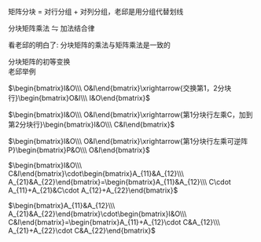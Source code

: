 矩阵分块 $=$ 对行分组 $+$ 对列分组，老邱是用分组代替划线  
  
分块矩阵乘法 $\leftrightharpoons$ 加法结合律  
  
看老邱的明白了: 分块矩阵的乘法与矩阵乘法是一致的  
  
分块矩阵的初等变换  
老邱举例  
  
 $\begin{bmatrix}I&O\\\ O&I\end{bmatrix}\xrightarrow{交换第1，2分块行}\begin{bmatrix}O&I\\\ I&O\end{bmatrix}$   
  
 $\begin{bmatrix}I&O\\\ O&I\end{bmatrix}\xrightarrow{第1分块行左乘C，加到第2分块行}\begin{bmatrix}I&O\\\ C&I\end{bmatrix}$   
  
 $\begin{bmatrix}I&O\\\ O&I\end{bmatrix}\xrightarrow{第1分块行左乘可逆阵P}\begin{bmatrix}P&O\\\ O&I\end{bmatrix}$   
  
 $\begin{bmatrix}I&O\\\ C&I\end{bmatrix}\cdot\begin{bmatrix}A_{11}&A_{12}\\\ A_{21}&A_{22}\end{bmatrix}=\begin{bmatrix}A_{11}&A_{12}\\\ C\cdot A_{11}+A_{21}&C\cdot A_{12}+A_{22}\end{bmatrix}$   
  
 $\begin{bmatrix}A_{11}&A_{12}\\\ A_{21}&A_{22}\end{bmatrix}\cdot\begin{bmatrix}I&O\\\ C&I\end{bmatrix}=\begin{bmatrix}A_{11}+A_{12}\cdot C&A_{12}\\\ A_{21}+A_{22}\cdot C&A_{22}\end{bmatrix}$   
